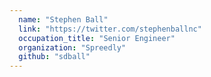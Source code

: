 ```yaml
---
  name: "Stephen Ball"
  link: "https://twitter.com/stephenballnc"
  occupation_title: "Senior Engineer"
  organization: "Spreedly"
  github: "sdball"
---
```

